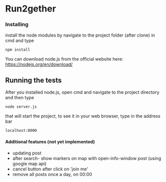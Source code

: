 # Run2gether


### Installing
install the node modules by navigate to the project folder (after clone) in cmd and type
```
npm install
```
You can download node.js from the official website here: https://nodejs.org/en/download/

## Running the tests

After you installed node.js, open cmd and navigate to the project directory and then type
```
node server.js
```
that will start the project, to see it in your web browser, type in the address bar
```
localhost:8000
```

#### Additional features (not yet implemented)
* updating post
* after search- show markers on map with open-info-window post (using google map api)
* cancel button after click on 'join me'
* remove all posts once a day, on 00:00
